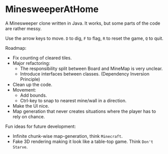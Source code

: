 # MinesweeperAtHome

A Minesweeper clone written in Java. It works, but some parts of the code are rather messy.

Use the arrow keys to move.
`D` to dig, `F` to flag, `R` to reset the game, `Q` to quit.

Roadmap:
* Fix counting of cleared tiles.
* Major refactoring:
    * The responsibility split between Board and MineMap is very unclear.
    * Introduce interfaces between classes. (Dependency Inversion Principle)
* Clean up the code.
* Movement:
    * Add bounds.
    * Ctrl-key to snap to nearest mine/wall in a direction.
* Make the UI nice.
* Map generation that never creates situations where the player has to rely on chance.

Fun ideas for future development:
* Infinite chunk-wise map-generation, think `Minecraft`.
* Fake 3D rendering making it look like a table-top game. Think `Don't Starve`.
